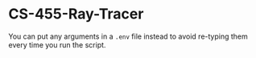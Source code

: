 # CS-455-Ray-Tracer
 
You can put any arguments in a `.env` file instead to avoid re-typing them every time you run the script.
